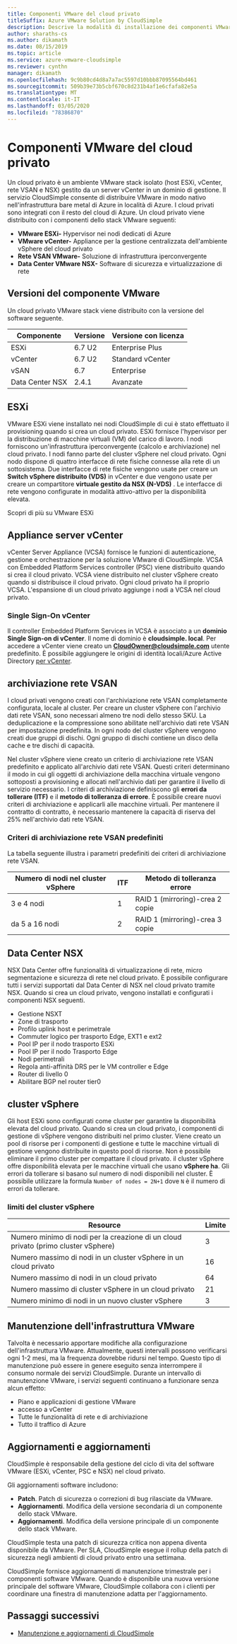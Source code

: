 ```yaml
---
title: Componenti VMware del cloud privato
titleSuffix: Azure VMware Solution by CloudSimple
description: Descrive la modalità di installazione dei componenti VMware in un cloud privato
author: sharaths-cs
ms.author: dikamath
ms.date: 08/15/2019
ms.topic: article
ms.service: azure-vmware-cloudsimple
ms.reviewer: cynthn
manager: dikamath
ms.openlocfilehash: 9c9b80cd4d8a7a7ac5597d10bbb87095564bd461
ms.sourcegitcommit: 509b39e73b5cbf670c8d231b4af1e6cfafa82e5a
ms.translationtype: MT
ms.contentlocale: it-IT
ms.lasthandoff: 03/05/2020
ms.locfileid: "78386870"
---
```

# <a name="private-cloud-vmware-components"></a>Componenti VMware del cloud privato

Un cloud privato è un ambiente VMware stack isolato (host ESXi, vCenter, rete VSAN e NSX) gestito da un server vCenter in un dominio di gestione.  Il servizio CloudSimple consente di distribuire VMware in modo nativo nell'infrastruttura bare metal di Azure in località di Azure.  I cloud privati sono integrati con il resto del cloud di Azure.  Un cloud privato viene distribuito con i componenti dello stack VMware seguenti:

* **VMware ESXi-** Hypervisor nei nodi dedicati di Azure
* **VMware vCenter-** Appliance per la gestione centralizzata dell'ambiente vSphere del cloud privato
* **Rete VSAN VMware-** Soluzione di infrastruttura iperconvergente
* **Data Center VMware NSX-** Software di sicurezza e virtualizzazione di rete  

## <a name="vmware-component-versions"></a>Versioni del componente VMware

Un cloud privato VMware stack viene distribuito con la versione del software seguente.

| Componente | Versione | Versione con licenza |
|-----------|---------|------------------|
| ESXi | 6.7 U2 | Enterprise Plus |
| vCenter | 6.7 U2 | Standard vCenter |
| vSAN | 6.7 | Enterprise |
| Data Center NSX | 2.4.1 | Avanzate |

## <a name="esxi"></a>ESXi

VMware ESXi viene installato nei nodi CloudSimple di cui è stato effettuato il provisioning quando si crea un cloud privato.  ESXi fornisce l'hypervisor per la distribuzione di macchine virtuali (VM) del carico di lavoro.  I nodi forniscono un'infrastruttura iperconvergente (calcolo e archiviazione) nel cloud privato.  I nodi fanno parte del cluster vSphere nel cloud privato.  Ogni nodo dispone di quattro interfacce di rete fisiche connesse alla rete di un sottosistema.  Due interfacce di rete fisiche vengono usate per creare un **Switch vSphere distribuito (VDS)** in vCenter e due vengono usate per creare un compartitore **virtuale gestito da NSX (N-VDS)** .  Le interfacce di rete vengono configurate in modalità attivo-attivo per la disponibilità elevata.

Scopri di più su VMware ESXi

## <a name="vcenter-server-appliance"></a>Appliance server vCenter

vCenter Server Appliance (VCSA) fornisce le funzioni di autenticazione, gestione e orchestrazione per la soluzione VMware di CloudSimple. VCSA con Embedded Platform Services controller (PSC) viene distribuito quando si crea il cloud privato.  VCSA viene distribuito nel cluster vSphere creato quando si distribuisce il cloud privato.  Ogni cloud privato ha il proprio VCSA.  L'espansione di un cloud privato aggiunge i nodi a VCSA nel cloud privato.

### <a name="vcenter-single-sign-on"></a>Single Sign-On vCenter

Il controller Embedded Platform Services in VCSA è associato a un **dominio Single Sign-on di vCenter**.  Il nome di dominio è **cloudsimple. local**.  Per accedere a vCenter viene creato un **CloudOwner@cloudsimple.com** utente predefinito.  È possibile aggiungere le origini di identità locali/Azure Active Directory [per vCenter](set-vcenter-identity.md).

## <a name="vsan-storage"></a>archiviazione rete VSAN

I cloud privati vengono creati con l'archiviazione rete VSAN completamente configurata, locale al cluster.  Per creare un cluster vSphere con l'archivio dati rete VSAN, sono necessari almeno tre nodi dello stesso SKU.  La deduplicazione e la compressione sono abilitate nell'archivio dati rete VSAN per impostazione predefinita.  In ogni nodo del cluster vSphere vengono creati due gruppi di dischi. Ogni gruppo di dischi contiene un disco della cache e tre dischi di capacità.

Nel cluster vSphere viene creato un criterio di archiviazione rete VSAN predefinito e applicato all'archivio dati rete VSAN.  Questi criteri determinano il modo in cui gli oggetti di archiviazione della macchina virtuale vengono sottoposti a provisioning e allocati nell'archivio dati per garantire il livello di servizio necessario.  I criteri di archiviazione definiscono gli **errori da tollerare (ITF)** e il **metodo di tolleranza di errore**.  È possibile creare nuovi criteri di archiviazione e applicarli alle macchine virtuali. Per mantenere il contratto di contratto, è necessario mantenere la capacità di riserva del 25% nell'archivio dati rete VSAN.  

### <a name="default-vsan-storage-policy"></a>Criteri di archiviazione rete VSAN predefiniti

La tabella seguente illustra i parametri predefiniti dei criteri di archiviazione rete VSAN.

| Numero di nodi nel cluster vSphere | ITF | Metodo di tolleranza errore |
|------------------------------------|-----|--------------------------|
| 3 e 4 nodi | 1 | RAID 1 (mirroring)-crea 2 copie |
| da 5 a 16 nodi | 2 | RAID 1 (mirroring)-crea 3 copie |

## <a name="nsx-data-center"></a>Data Center NSX

NSX Data Center offre funzionalità di virtualizzazione di rete, micro segmentazione e sicurezza di rete nel cloud privato.  È possibile configurare tutti i servizi supportati dal Data Center di NSX nel cloud privato tramite NSX.  Quando si crea un cloud privato, vengono installati e configurati i componenti NSX seguenti.

* Gestione NSXT
* Zone di trasporto
* Profilo uplink host e perimetrale
* Commuter logico per trasporto Edge, EXT1 e ext2
* Pool IP per il nodo trasporto ESXi
* Pool IP per il nodo Trasporto Edge
* Nodi perimetrali
* Regola anti-affinità DRS per le VM controller e Edge
* Router di livello 0
* Abilitare BGP nel router tier0

## <a name="vsphere-cluster"></a>cluster vSphere

Gli host ESXi sono configurati come cluster per garantire la disponibilità elevata del cloud privato.  Quando si crea un cloud privato, i componenti di gestione di vSphere vengono distribuiti nel primo cluster.  Viene creato un pool di risorse per i componenti di gestione e tutte le macchine virtuali di gestione vengono distribuite in questo pool di risorse. Non è possibile eliminare il primo cluster per compattare il cloud privato.  il cluster vSphere offre disponibilità elevata per le macchine virtuali che usano **vSphere ha**.  Gli errori da tollerare si basano sul numero di nodi disponibili nel cluster.  È possibile utilizzare la formula ```Number of nodes = 2N+1``` dove ```N``` è il numero di errori da tollerare.

### <a name="vsphere-cluster-limits"></a>limiti del cluster vSphere

| Resource | Limite |
|----------|-------|
| Numero minimo di nodi per la creazione di un cloud privato (primo cluster vSphere) | 3 |
| Numero massimo di nodi in un cluster vSphere in un cloud privato | 16 |
| Numero massimo di nodi in un cloud privato | 64 |
| Numero massimo di cluster vSphere in un cloud privato | 21 |
| Numero minimo di nodi in un nuovo cluster vSphere | 3 |

## <a name="vmware-infrastructure-maintenance"></a>Manutenzione dell'infrastruttura VMware

Talvolta è necessario apportare modifiche alla configurazione dell'infrastruttura VMware. Attualmente, questi intervalli possono verificarsi ogni 1-2 mesi, ma la frequenza dovrebbe ridursi nel tempo. Questo tipo di manutenzione può essere in genere eseguito senza interrompere il consumo normale dei servizi CloudSimple. Durante un intervallo di manutenzione VMware, i servizi seguenti continuano a funzionare senza alcun effetto:

* Piano e applicazioni di gestione VMware
* accesso a vCenter
* Tutte le funzionalità di rete e di archiviazione
* Tutto il traffico di Azure

## <a name="updates-and-upgrades"></a>Aggiornamenti e aggiornamenti

CloudSimple è responsabile della gestione del ciclo di vita del software VMware (ESXi, vCenter, PSC e NSX) nel cloud privato.

Gli aggiornamenti software includono:

* **Patch**. Patch di sicurezza o correzioni di bug rilasciate da VMware.
* **Aggiornamenti**. Modifica della versione secondaria di un componente dello stack VMware.
* **Aggiornamenti**. Modifica della versione principale di un componente dello stack VMware.

CloudSimple testa una patch di sicurezza critica non appena diventa disponibile da VMware. Per SLA, CloudSimple esegue il rollup della patch di sicurezza negli ambienti di cloud privato entro una settimana.

CloudSimple fornisce aggiornamenti di manutenzione trimestrale per i componenti software VMware. Quando è disponibile una nuova versione principale del software VMware, CloudSimple collabora con i clienti per coordinare una finestra di manutenzione adatta per l'aggiornamento.  

## <a name="next-steps"></a>Passaggi successivi

* [Manutenzione e aggiornamenti di CloudSimple](cloudsimple-maintenance-updates.md)
